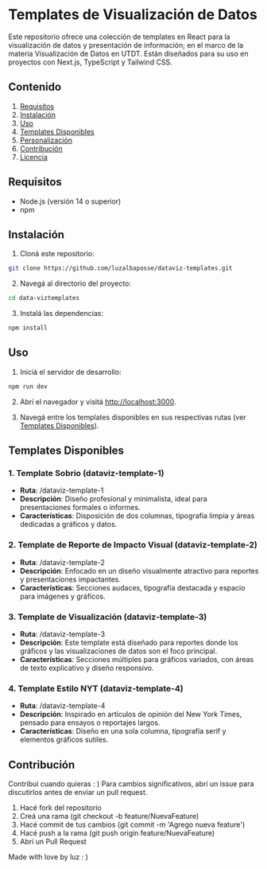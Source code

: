 # Templates de Visualización de Datos

Este repositorio ofrece una colección de templates en React para la visualización de datos y presentación de información; en el marco de la materia Visualización de Datos en UTDT. 
Están diseñados para su uso en proyectos con Next.js, TypeScript y Tailwind CSS.

## Contenido

1. [Requisitos](#requisitos)
2. [Instalación](#instalación)
3. [Uso](#uso)
4. [Templates Disponibles](#templates-disponibles)
5. [Personalización](#personalización)
6. [Contribución](#contribución)
7. [Licencia](#licencia)

## Requisitos

- Node.js (versión 14 o superior)
- npm
  
## Instalación

1. Cloná este repositorio:
   
```bash
git clone https://github.com/luzalbaposse/dataviz-templates.git
```

2. Navegá al directorio del proyecto:
   
```bash
cd data-viztemplates
```

3. Instalá las dependencias:
   
```bash
npm install
```

## Uso

1. Iniciá el servidor de desarrollo:
   
```bash
npm run dev
```

2. Abrí el navegador y visitá [http://localhost:3000](http://localhost:3000).

3. Navegá entre los templates disponibles en sus respectivas rutas (ver [Templates Disponibles](#templates-disponibles)).

## Templates Disponibles

### 1. Template Sobrio (dataviz-template-1)

- **Ruta**: /dataviz-template-1
- **Descripción**: Diseño profesional y minimalista, ideal para presentaciones formales o informes.
- **Características**: Disposición de dos columnas, tipografía limpia y áreas dedicadas a gráficos y datos.

### 2. Template de Reporte de Impacto Visual (dataviz-template-2)

- **Ruta**: /dataviz-template-2
- **Descripción**: Enfocado en un diseño visualmente atractivo para reportes y presentaciones impactantes.
- **Características**: Secciones audaces, tipografía destacada y espacio para imágenes y gráficos.

### 3. Template de Visualización (dataviz-template-3)

- **Ruta**: /dataviz-template-3
- **Descripción**: Este template está diseñado para reportes donde los gráficos y las visualizaciones de datos son el foco principal.
- **Características**: Secciones múltiples para gráficos variados, con áreas de texto explicativo y diseño responsivo.

### 4. Template Estilo NYT (dataviz-template-4)

- **Ruta**: /dataviz-template-4
- **Descripción**: Inspirado en artículos de opinión del New York Times, pensado para ensayos o reportajes largos.
- **Características**: Diseño en una sola columna, tipografía serif y elementos gráficos sutiles.

## Contribución

Contribuí cuando quieras : ) Para cambios significativos, abrí un issue para discutirlos antes de enviar un pull request.

1. Hacé fork del repositorio
2. Creá una rama (git checkout -b feature/NuevaFeature)
3. Hacé commit de tus cambios (git commit -m 'Agrego nueva feature')
4. Hacé push a la rama (git push origin feature/NuevaFeature)
5. Abrí un Pull Request

Made with love by luz : )
